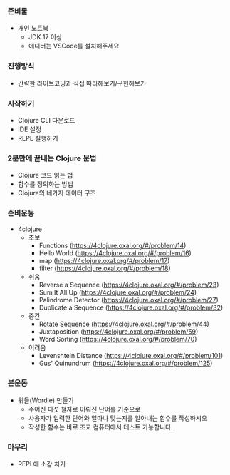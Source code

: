 ### 준비물 ###
- 개인 노트북
  - JDK 17 이상
  - 에디터는 VSCode를 설치해주세요

### 진행방식 ###
- 간략한 라이브코딩과 직접 따라해보기/구현해보기

### 시작하기 ###
- Clojure CLI 다운로드
- IDE 설정
- REPL 실행하기

### 2분만에 끝내는 Clojure 문법 ###
- Clojure 코드 읽는 법
- 함수를 정의하는 방법
- Clojure의 네가지 데이터 구조

### 준비운동 ###
- 4clojure
  - 초보
    - Functions (https://4clojure.oxal.org/#/problem/14)
    - Hello World (https://4clojure.oxal.org/#/problem/16)
    - map (https://4clojure.oxal.org/#/problem/17)
    - filter (https://4clojure.oxal.org/#/problem/18)
  - 쉬움
    - Reverse a Sequence (https://4clojure.oxal.org/#/problem/23)
    - Sum It All Up (https://4clojure.oxal.org/#/problem/24)
    - Palindrome Detector (https://4clojure.oxal.org/#/problem/27)
    - Duplicate a Sequence (https://4clojure.oxal.org/#/problem/32)
  - 중간
    - Rotate Sequence (https://4clojure.oxal.org/#/problem/44)
    - Juxtaposition (https://4clojure.oxal.org/#/problem/59)
    - Word Sorting (https://4clojure.oxal.org/#/problem/70)
  - 어려움
    - Levenshtein Distance (https://4clojure.oxal.org/#/problem/101)
    - Gus' Quinundrum (https://4clojure.oxal.org/#/problem/125)

### 본운동 ###
- 워들(Wordle) 만들기
  - 주어진 다섯 철자로 이뤄진 단어를 기준으로
  - 사용자가 입력한 단어와 얼마나 맞는지를 알아내는 함수를 작성하시오
  - 작성한 함수는 바로 조교 컴퓨터에서 테스트 가능합니다.

### 마무리 ###
- REPL에 소감 치기
